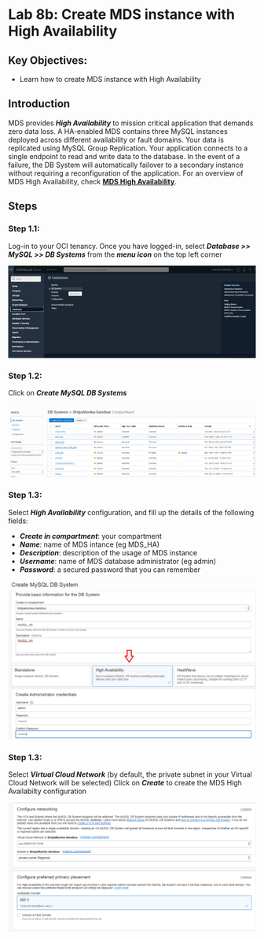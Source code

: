 # Lab 8b: Create MDS instance with High Availability

## Key Objectives:

- Learn how to create MDS instance with High Availability

## Introduction

MDS provides _**High Availability**_ to mission critical application that demands zero data loss. A HA-enabled MDS contains three MySQL instances deployed across different availability or fault domains. Your data is replicated using MySQL Group Replication. Your application connects to a single endpoint to read and write data to the database. In the event of a failure, the DB System will automatically failover to a secondary instance without requiring a reconfiguration of the application.
For an overview of MDS High Availability, check **[MDS High Availability](https://docs.oracle.com/en-us/iaas/mysql-database/doc/business-continuity.html#MYAAS-GUID-2CD8BFB9-30B2-4ED5-BE27-E526DD3F6E0A)**.

## Steps

### **Step 1.1:**
  Log-in to your OCI tenancy. Once you have logged-in, select _**Database >> MySQL >> DB Systems**_ from the _**menu icon**_ on the top left corner
  
![](./images/ha-1.png)

### **Step 1.2:**
 Click on _**Create MySQL DB Systems**_

![](./images/ha-2.png)

### **Step 1.3:** 
 Select _**High Availability**_ configuration, and fill up the details of the following fields:
 * _**Create in compartment**_: your compartment
 * _**Name**_: name of MDS intance (eg MDS_HA)
 * _**Description**_: description of the usage of MDS instance
 * _**Username**_: name of MDS database administrator (eg admin)
 * _**Password**_: a secured password that you can remember

![](./images/ha-3.png)

### **Step 1.3:** 
 Select _**Virtual Cloud Network**_ (by default, the private subnet in your Virtual Cloud Network will be selected)
 Click on _**Create**_ to create the MDS High Availabilty configuration
 
 ![](./images/ha-4.png)


